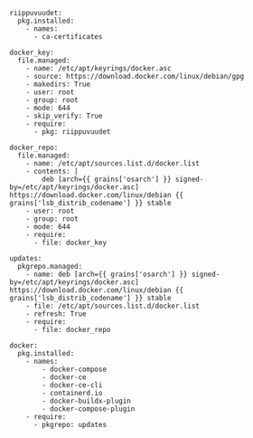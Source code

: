     riippuvuudet:
      pkg.installed:
        - names:
          - ca-certificates
    
    docker_key:
      file.managed:
        - name: /etc/apt/keyrings/docker.asc
        - source: https://download.docker.com/linux/debian/gpg
        - makedirs: True
        - user: root
        - group: root
        - mode: 644
        - skip_verify: True
        - require:
          - pkg: riippuvuudet
    
    docker_repo:
      file.managed:
        - name: /etc/apt/sources.list.d/docker.list
        - contents: |
            deb [arch={{ grains['osarch'] }} signed-by=/etc/apt/keyrings/docker.asc] https://download.docker.com/linux/debian {{ grains['lsb_distrib_codename'] }} stable
        - user: root
        - group: root
        - mode: 644
        - require:
          - file: docker_key
    
    updates:
      pkgrepo.managed:
        - name: deb [arch={{ grains['osarch'] }} signed-by=/etc/apt/keyrings/docker.asc] https://download.docker.com/linux/debian {{ grains['lsb_distrib_codename'] }} stable
        - file: /etc/apt/sources.list.d/docker.list
        - refresh: True
        - require:
          - file: docker_repo
    
    docker:
      pkg.installed:
        - names:
            - docker-compose
            - docker-ce
            - docker-ce-cli
            - containerd.io
            - docker-buildx-plugin
            - docker-compose-plugin
        - require:
          - pkgrepo: updates

